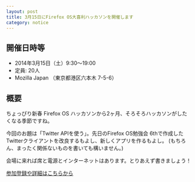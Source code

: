 ```yaml
---
layout: post
title: 3月15日にFirefox OS大喜利ハッカソンを開催します
category: notice
---
```


## 開催日時等

- 2014年3月15日（土）9:30〜19:00
- 定員: 20人
- Mozilla Japan （東京都港区六本木 7-5-6）

## 概要

ちょっぴり新春 Firefox OS ハッカソンから2ヶ月、そろそろハッカソンがしたくなる季節ですね。

今回のお題は「Twitter APIを使う」。先日のFirefox OS勉強会 6thで作成したTwitterクライアントを改良するもよし、新しくアプリを作るもよし。
(もちろん、まったく関係ないものを書いても構いません。)

会場に来れば席と電源とインターネットはあります。とりあえず書きましょう！

<a href="http://atnd.org/events/47933">参加登録や詳細はこちらから</a>
